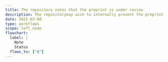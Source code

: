 ```yaml
---
title: The repository notes that the preprint is under review
description: The repositorymay wish to internally prevent the preprint from being offered elsewhere for review while this review is ongoing
date: 2021-03-08
type: workflows
scope: left_node
flowchart:
  label: |
    Note
    Status
  flows_to: ["8"]
---
```


